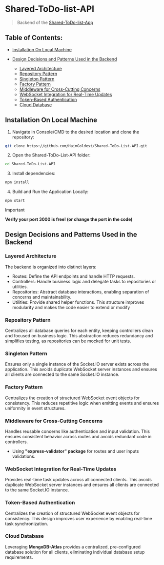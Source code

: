 # Shared-ToDo-list-API
> Backend of the [Shared-ToDo-list-App](https://github.com/HaimGoldest/Shared-ToDo-List-App)


## Table of Contents:
- [Installation On Local Machine](#installation-on-local-machine)
  
- [Design Decisions and Patterns Used in the Backend](#design-decisions-and-patterns-used-in-the-backend)
  - [Layered Architecture](#layered-architecture)
  - [Repository Pattern](#repository-pattern)
  - [Singleton Pattern](#singleton-pattern)
  - [Factory Pattern](#factory-pattern)
  - [Middleware for Cross-Cutting Concerns](#middleware-for-cross-cutting-concerns)
  - [WebSocket Integration for Real-Time Updates](#websocket-integration-for-real-time-updates)
  - [Token-Based Authentication](#token-based-authentication)
  - [Cloud Database](#cloud-database)


## Installation On Local Machine
1. Navigate in Console/CMD to the desired location and clone the repository:

```bash
git clone https://github.com/HaimGoldest/Shared-ToDo-List-API.git
```

2. Open the Shared-ToDo-List-API folder:

```bash
cd Shared-ToDo-List-API
```

3. Install dependencies:

```bash
npm install
```

4. Build and Run the Application Locally:

```bash
npm start
```

> [!IMPORTANT]
> __Verify your port 3000 is free! (or change the port in the code)__


## Design Decisions and Patterns Used in the Backend

### Layered Architecture
The backend is organized into distinct layers:
* Routes: Define the API endpoints and handle HTTP requests.
* Controllers: Handle business logic and delegate tasks to repositories or utilities.
* Repositories: Abstract database interactions, enabling separation of concerns and maintainability.
* Utilities: Provide shared helper functions.
This structure improves modularity and makes the code easier to extend or modify
 
### Repository Pattern
Centralizes all database queries for each entity, keeping controllers clean and focused on business logic.
This abstraction reduces redundancy and simplifies testing, as repositories can be mocked for unit tests.

### Singleton Pattern
Ensures only a single instance of the Socket.IO server exists across the application.
This avoids duplicate WebSocket server instances and ensures all clients are connected to the same Socket.IO instance.

### Factory Pattern
Centralizes the creation of structured WebSocket event objects for consistency.
This reduces repetitive logic when emitting events and ensures uniformity in event structures.

### Middleware for Cross-Cutting Concerns
Handles reusable concerns like authentication and input validation.
This ensures consistent behavior across routes and avoids redundant code in controllers.
* Using __"express-validator" package__ for routes and user inputs validations.

### WebSocket Integration for Real-Time Updates
Provides real-time task updates across all connected clients.
This avoids duplicate WebSocket server instances and ensures all clients are connected to the same Socket.IO instance.

### Token-Based Authentication
Centralizes the creation of structured WebSocket event objects for consistency.
This design improves user experience by enabling real-time task synchronization.

### Cloud Database
Leveraging __MongoDB-Atlas__ provides a centralized, pre-configured database solution for all clients, eliminating individual database setup requirements.
